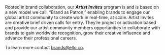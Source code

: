 
Rooted in brand collaboration, our ***Artist Invites*** program is and is based on a new model we call, “Brand as Patron,” enabling brands to engage our global artist community to create work in real-time, at scale.  Artist  Invites are creative brief driven calls for entry. They’re project or activation based and provide our artist community members opportunities to collaborate with brands to gain worldwide recognition, grow their creative influence and advance their professional careers.
 
To learn more contact brands@ello.co.   
